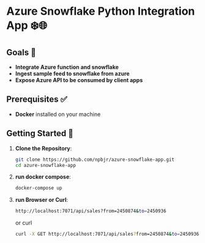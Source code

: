 # Azure Snowflake Python Integration App ❄️🌐

## Goals 🚀
- **Integrate Azure function and snowflake**  
- **Ingest sample feed to snowflake from azure**  
- **Expose Azure API to be consumed by client apps**

## Prerequisites ✅

- **Docker** installed on your machine

## Getting Started 🌟

1. **Clone the Repository**:
   ```bash
   git clone https://github.com/npbjr/azure-snowflake-app.git
   cd azure-snowflake-app
   ```

2. **run docker compose**:
   ```bash
   docker-compose up
   ```

3. **run Browser or Curl**:
   ```bash
   http://localhost:7071/api/sales?from=2450874&to=2450936

   ```
   or curl
   ```bash
   curl -X GET http://localhost:7071/api/sales?from=2450874&to=2450936
   ```
